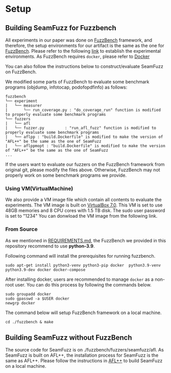 # Setup
## Building SeamFuzz for Fuzzbench
All experiments in our paper was done on [FuzzBench](https://github.com/google/fuzzbench) framework,
and therefore, the setup environments for our artifact is the same as the one for [FuzzBench](https://github.com/google/fuzzbench).
Please refer to the following [link](https://google.github.io/fuzzbench/) to establish the experimental environments.
As FuzzBench requires `docker`, please refer to [Docker](https://docs.docker.com/engine/install/linux-postinstall)

You can also follow the instructions below to construct/evaluate SeamFuzz on FuzzBench.

We modified some parts of FuzzBench to evaluate some benchmark programs (objdump, infotocap, podofopdfinfo) as follows:
```
fuzzbench
└── experiment
|   └── measurer
|       └── run_coverage.py : "do_coverage_run" function is modified to properly evaluate some benchmark programs
└── fuzzers
|   └── afl
|   └── fuzzer.py         : "run_afl_fuzz" function is modified to properly evaluate some benchmark programs
|   └── aflpp : "build.Dockerfile" is modified to make the version of "AFL++" be the same as the one of SeamFuzz
|   └── aflppmopt : "build.Dockerfile" is modified to make the version of "AFL++" be the same as the one of SeamFuzz
...
```
If the users want to evaluate our fuzzers on the FuzzBench framework from original git, 
please modify the files above.
Otherwise, FuzzBench may not properly work on some benchmark programs we provide.

### Using VM(VirtualMachine) 
We also provide a VM image file which contain all contents to evaluate the experiments.
The VM image is built on [VirtualBox 7.0](https://www.virtualbox.org).
This VM is set to use 48GB memories and 8 CPU cores with 1.5 TB disk.
The sudo user password is set to "1234"
You can donwload the VM image from the following link.

### From Source
As we mentioned in [REQUIREMENTS.md](./REQUIREMENTS.md), the FuzzBench we provided in this repository recommend to use **python-3.9**.

Following command will install the prerequisites for running fuzzbench.  

```
sudo apt-get install python3-venv python3-pip docker  python3.9-venv python3.9-dev docker docker-compose
```

After installing docker, users are recommended to manage `docker` as a non-root user. 
You can do this process by following the commands below.

```
sudo groupadd docker
sudo gpasswd -a $USER docker
newgrp docker
```

The command below will setup FuzzBench framework on a local machine.
```
cd ./fuzzbench & make
```


## Building SeamFuzz without FuzzBench
The source code for SeamFuzz is on ./fuzzbench/fuzzers/seamfuzz/afl. 
As SeamFuzz is built on AFL++, the installation process for SeamFuzz is the same as AFL++.
Please follow the instructions in [AFL++](https://github.com/AFLplusplus/AFLplusplus) to build SeamFuzz on a local machine.
